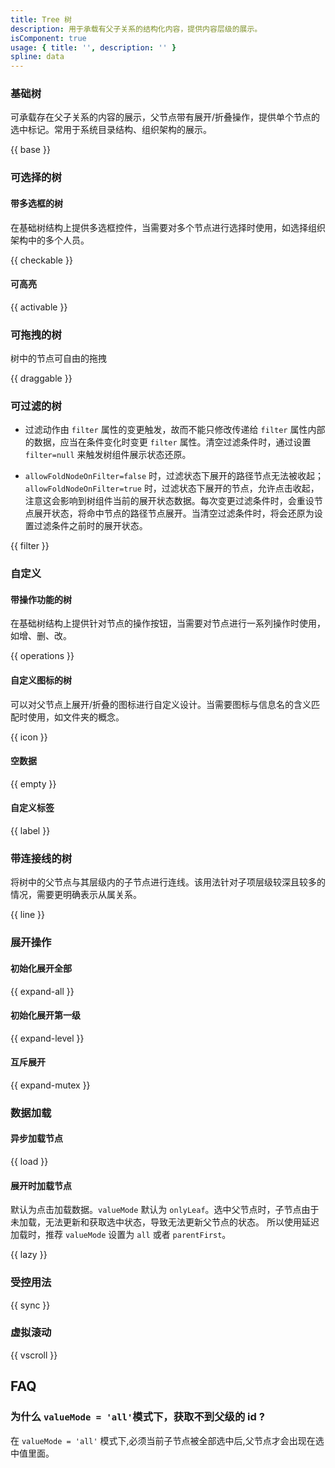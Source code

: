 ```yaml
---
title: Tree 树
description: 用于承载有父子关系的结构化内容，提供内容层级的展示。
isComponent: true
usage: { title: '', description: '' }
spline: data
---
```


### 基础树

可承载存在父子关系的内容的展示，父节点带有展开/折叠操作，提供单个节点的选中标记。常用于系统目录结构、组织架构的展示。

{{ base }}

### 可选择的树
#### 带多选框的树

在基础树结构上提供多选框控件，当需要对多个节点进行选择时使用，如选择组织架构中的多个人员。

{{ checkable }}

#### 可高亮

{{ activable }}

### 可拖拽的树

树中的节点可自由的拖拽

{{ draggable }}

### 可过滤的树

- 过滤动作由 `filter` 属性的变更触发，故而不能只修改传递给 `filter` 属性内部的数据，应当在条件变化时变更 `filter` 属性。清空过滤条件时，通过设置 `filter=null` 来触发树组件展示状态还原。

- `allowFoldNodeOnFilter=false` 时，过滤状态下展开的路径节点无法被收起；`allowFoldNodeOnFilter=true` 时，过滤状态下展开的节点，允许点击收起，注意这会影响到树组件当前的展开状态数据。每次变更过滤条件时，会重设节点展开状态，将命中节点的路径节点展开。当清空过滤条件时，将会还原为设置过滤条件之前时的展开状态。

{{ filter }}

### 自定义
#### 带操作功能的树

在基础树结构上提供针对节点的操作按钮，当需要对节点进行一系列操作时使用，如增、删、改。

{{ operations }}

#### 自定义图标的树

可以对父节点上展开/折叠的图标进行自定义设计。当需要图标与信息名的含义匹配时使用，如文件夹的概念。

{{ icon }}

#### 空数据

{{ empty }}

#### 自定义标签

{{ label }}

### 带连接线的树

将树中的父节点与其层级内的子节点进行连线。该用法针对子项层级较深且较多的情况，需要更明确表示从属关系。

{{ line }}

### 展开操作
#### 初始化展开全部

{{ expand-all }}

#### 初始化展开第一级

{{ expand-level }}


#### 互斥展开

{{ expand-mutex }}

<!-- ### 禁用状态

{{ disabled }} -->

### 数据加载
#### 异步加载节点

{{ load }}

#### 展开时加载节点

默认为点击加载数据。`valueMode` 默认为 `onlyLeaf`。选中父节点时，子节点由于未加载，无法更新和获取选中状态，导致无法更新父节点的状态。
所以使用延迟加载时，推荐 `valueMode` 设置为 `all` 或者 `parentFirst`。

{{ lazy }}

<!-- ### 受控操作

{{ controlled }} -->

### 受控用法

{{ sync }}

<!-- ### 更新节点

{{ state }} -->

### 虚拟滚动

{{ vscroll }}

## FAQ

### 为什么 `valueMode = 'all'`模式下，获取不到父级的 id ?

在 `valueMode = 'all'` 模式下,必须当前子节点被全部选中后,父节点才会出现在选中值里面。
